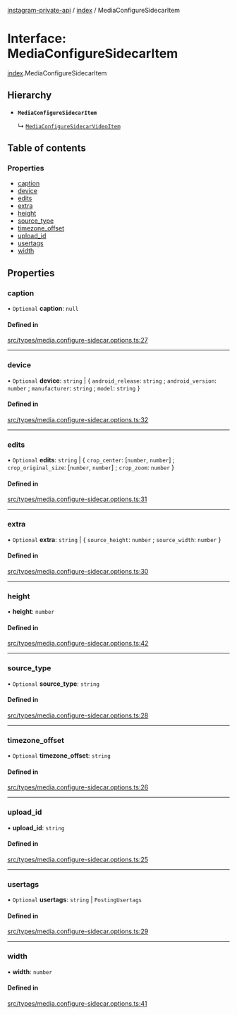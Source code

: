 [instagram-private-api](../../README.md) / [index](../../modules/index.md) / MediaConfigureSidecarItem

# Interface: MediaConfigureSidecarItem

[index](../../modules/index.md).MediaConfigureSidecarItem

## Hierarchy

- **`MediaConfigureSidecarItem`**

  ↳ [`MediaConfigureSidecarVideoItem`](MediaConfigureSidecarVideoItem.md)

## Table of contents

### Properties

- [caption](MediaConfigureSidecarItem.md#caption)
- [device](MediaConfigureSidecarItem.md#device)
- [edits](MediaConfigureSidecarItem.md#edits)
- [extra](MediaConfigureSidecarItem.md#extra)
- [height](MediaConfigureSidecarItem.md#height)
- [source\_type](MediaConfigureSidecarItem.md#source_type)
- [timezone\_offset](MediaConfigureSidecarItem.md#timezone_offset)
- [upload\_id](MediaConfigureSidecarItem.md#upload_id)
- [usertags](MediaConfigureSidecarItem.md#usertags)
- [width](MediaConfigureSidecarItem.md#width)

## Properties

### caption

• `Optional` **caption**: ``null``

#### Defined in

[src/types/media.configure-sidecar.options.ts:27](https://github.com/Nerixyz/instagram-private-api/blob/0e0721c/src/types/media.configure-sidecar.options.ts#L27)

___

### device

• `Optional` **device**: `string` \| { `android_release`: `string` ; `android_version`: `number` ; `manufacturer`: `string` ; `model`: `string`  }

#### Defined in

[src/types/media.configure-sidecar.options.ts:32](https://github.com/Nerixyz/instagram-private-api/blob/0e0721c/src/types/media.configure-sidecar.options.ts#L32)

___

### edits

• `Optional` **edits**: `string` \| { `crop_center`: [`number`, `number`] ; `crop_original_size`: [`number`, `number`] ; `crop_zoom`: `number`  }

#### Defined in

[src/types/media.configure-sidecar.options.ts:31](https://github.com/Nerixyz/instagram-private-api/blob/0e0721c/src/types/media.configure-sidecar.options.ts#L31)

___

### extra

• `Optional` **extra**: `string` \| { `source_height`: `number` ; `source_width`: `number`  }

#### Defined in

[src/types/media.configure-sidecar.options.ts:30](https://github.com/Nerixyz/instagram-private-api/blob/0e0721c/src/types/media.configure-sidecar.options.ts#L30)

___

### height

• **height**: `number`

#### Defined in

[src/types/media.configure-sidecar.options.ts:42](https://github.com/Nerixyz/instagram-private-api/blob/0e0721c/src/types/media.configure-sidecar.options.ts#L42)

___

### source\_type

• `Optional` **source\_type**: `string`

#### Defined in

[src/types/media.configure-sidecar.options.ts:28](https://github.com/Nerixyz/instagram-private-api/blob/0e0721c/src/types/media.configure-sidecar.options.ts#L28)

___

### timezone\_offset

• `Optional` **timezone\_offset**: `string`

#### Defined in

[src/types/media.configure-sidecar.options.ts:26](https://github.com/Nerixyz/instagram-private-api/blob/0e0721c/src/types/media.configure-sidecar.options.ts#L26)

___

### upload\_id

• **upload\_id**: `string`

#### Defined in

[src/types/media.configure-sidecar.options.ts:25](https://github.com/Nerixyz/instagram-private-api/blob/0e0721c/src/types/media.configure-sidecar.options.ts#L25)

___

### usertags

• `Optional` **usertags**: `string` \| `PostingUsertags`

#### Defined in

[src/types/media.configure-sidecar.options.ts:29](https://github.com/Nerixyz/instagram-private-api/blob/0e0721c/src/types/media.configure-sidecar.options.ts#L29)

___

### width

• **width**: `number`

#### Defined in

[src/types/media.configure-sidecar.options.ts:41](https://github.com/Nerixyz/instagram-private-api/blob/0e0721c/src/types/media.configure-sidecar.options.ts#L41)
